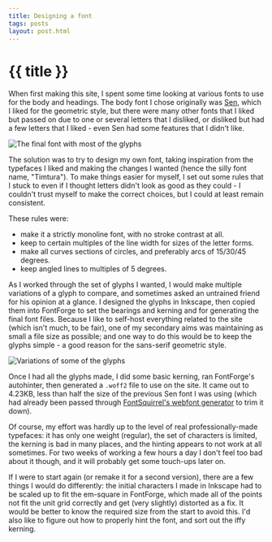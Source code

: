 ```yaml
---
title: Designing a font
tags: posts
layout: post.html
---
```

# {{ title }}

When first making this site, I spent some time looking at various fonts to use for
the body and headings.
The body font I chose originally was [Sen](https://fonts.google.com/specimen/Sen),
which I liked for the geometric style, but there were many other fonts that I liked
but passed on due to one or several letters that I disliked, or disliked but had a
few letters that I liked - even Sen had some features that I didn't like.

![The final font with most of the glyphs](/assets/font-sample.png)

The solution was to try to design my own font, taking inspiration from the typefaces
I liked and making the changes I wanted (hence the silly font name, "Timtura").
To make things easier for myself, I set out some rules that I stuck to even if I
thought letters didn't look as good as they could - I couldn't trust myself to make
the correct choices, but I could at least remain consistent.

These rules were:
- make it a strictly monoline font, with no stroke contrast at all.
- keep to certain multiples of the line width for sizes of the letter forms.
- make all curves sections of circles, and preferably arcs of 15/30/45 degrees.
- keep angled lines to multiples of 5 degrees.

As I worked through the set of glyphs I wanted, I would make multiple variations
of a glyph to compare, and sometimes asked an untrained friend for his opinion at a
glance. I designed the glyphs in Inkscape, then copied them into FontForge to set the
bearings and kerning and for generating the final font files. Because I like to self-host
everything related to the site (which isn't much, to be fair), one of my secondary
aims was maintaining as small a file size as possible; and one way to do this would be
to keep the glyphs simple - a good reason for the sans-serif geometric style.

![Variations of some of the glyphs](/assets/letter-variations.png)

Once I had all the glyphs made, I did some basic kerning, ran FontForge's autohinter,
then generated a `.woff2` file to use on the site. It came out to 4.23KB, less than half
the size of the previous Sen font I was using (which had already been passed through
[FontSquirrel's webfont generator](https://www.fontsquirrel.com/tools/webfont-generator)
to trim it down).

Of course, my effort was hardly up to the level of real professionally-made typefaces:
it has only one weight (regular), the set of characters is limited, the kerning is bad
in many places, and the hinting appears to not work at all sometimes. For two weeks of
working a few hours a day I don't feel too bad about it though, and it will probably
get some touch-ups later on.

If I were to start again (or remake it for a second version), there are a few things
I would do differently: the initial characters I made in Inkscape had to be scaled
up to fit the em-square in FontForge, which made all of the points not fit the unit
grid correctly and get (very slightly) distorted as a fix. It would be better to
know the required size from the start to avoid this. I'd also like to figure out how
to properly hint the font, and sort out the iffy kerning.